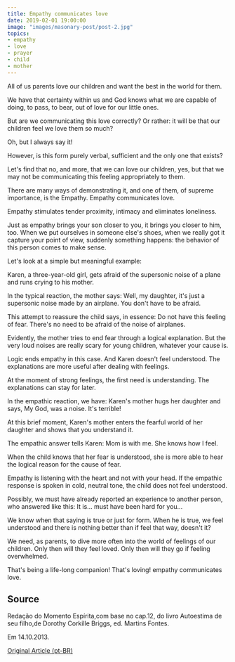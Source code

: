```yaml
---
title: Empathy communicates love
date: 2019-02-01 19:00:00
image: "images/masonary-post/post-2.jpg"
topics: 
- empathy
- love
- prayer
- child
- mother
---
```


All of us parents love our children and want the best in the world for them.

We have that certainty within us and God knows what we are capable of doing,
to pass, to bear, out of love for our little ones.

But are we communicating this love correctly? Or rather: it will be
that our children feel we love them so much?

Oh, but I always say it!

However, is this form purely verbal, sufficient and the only one that exists?

Let's find that no, and more, that we can love our children, yes, but that
we may not be communicating this feeling appropriately to them.

There are many ways of demonstrating it, and one of them, of supreme importance, is the
Empathy. Empathy communicates love.

Empathy stimulates tender proximity, intimacy and eliminates loneliness.

Just as empathy brings your son closer to you, it brings you closer to him, too.
When we put ourselves in someone else's shoes, when we really got it
capture your point of view, suddenly something happens: the behavior
of this person comes to make sense.

Let's look at a simple but meaningful example:

Karen, a three-year-old girl, gets afraid of the supersonic noise of a
plane and runs crying to his mother.

In the typical reaction, the mother says: Well, my daughter, it's just a supersonic noise
made by an airplane. You don't have to be afraid.

This attempt to reassure the child says, in essence: Do not have this
feeling of fear. There's no need to be afraid of the noise of airplanes.

Evidently, the mother tries to end fear through a logical explanation.
But the very loud noises are really scary for young children,
whatever your cause is.

Logic ends empathy in this case. And Karen doesn't feel understood. The
explanations are more useful after dealing with feelings.

At the moment of strong feelings, the first need is understanding. The
explanations can stay for later.

In the empathic reaction, we have: Karen's mother hugs her daughter and says, My God, was
a noise. It's terrible!

At this brief moment, Karen's mother enters the fearful world of her daughter and
shows that you understand it.

The empathic answer tells Karen: Mom is with me. She knows how I feel.

When the child knows that her fear is understood, she is more able to hear the
logical reason for the cause of fear.

Empathy is listening with the heart and not with your head. If the empathic response is
spoken in cold, neutral tone, the child does not feel understood.

Possibly, we must have already reported an experience to another person, who
answered like this: It is... must have been hard for you...

We know when that saying is true or just for form. When he is
true, we feel understood and there is nothing better than if
feel that way, doesn't it?

We need, as parents, to dive more often into the world of feelings
of our children. Only then will they feel loved. Only then will they go if
feeling overwhelmed.

That's being a life-long companion! That's loving! empathy communicates love.


## Source
Redação do Momento Espírita,com base no cap.12, do
livro Autoestima de seu filho,de Dorothy Corkille Briggs, ed.
Martins Fontes.

Em 14.10.2013.


[Original Article (pt-BR)](http://momento.com.br/pt/ler_texto.php?id=3930)
